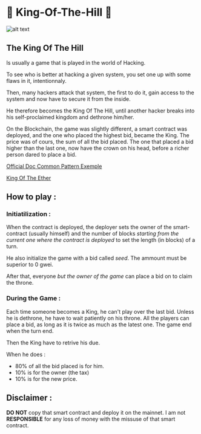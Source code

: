 ﻿# 👑 King-Of-The-Hill 👑
 
 ![alt text](https://image.freepik.com/vecteurs-libre/pixel-art-king-crown-icon-bit-jeu_360488-117.jpg)

 
 ## The King Of The Hill 
 
 Is usually a game that is played in the world of Hacking. 
 
 To see who is better at hacking a given system, you set one up with some flaws in it, intentionnaly. 
 
 Then, many hackers attack that system, the first to do it, gain access to the system and now have to secure it from the inside. 
 
 He therefore becomes the King Of The Hill, until another hacker breaks into his self-proclaimed kingdom and dethrone him/her.
 
 On the Blockchain, the game was slightly different, a smart contract was deployed, and the one who placed the highest bid, became the King.
 The price was of cours, the sum of all the bid placed. 
 The one that placed a bid higher than the last one, now have the crown on his head, before a richer person dared to place a bid. 
 
 [Official Doc Common Pattern Exemple](https://docs.soliditylang.org/en/latest/common-patterns.html#withdrawal-from-contracts)
 
 [King Of The Ether](https://www.kingoftheether.com/thrones/kingoftheether/index.html)
 
 ## How to play : 
 
### Initiatilization : 
 
When the contract is deployed, the deployer sets the owner of the smart-contract (usually himself) and the number of blocks 
_starting from the current one where the contract is deployed_ to set the length (in blocks) of a turn. 

He also initialize the game with a bid called _seed_. The ammount must be superior to 0 gwei. 

After that, everyone _but the owner of the game_ can place a bid on to claim the throne. 

### During the Game : 

Each time someone becomes a King, he can't play over the last bid. Unless he is dethrone, he have to wait patiently on his throne. 
All the players can place a bid, as long as it is twice as much as the latest one. The game end when the turn end. 

Then the King have to retrive his due. 

When he does : 

- 80% of all the bid placed is for him. 
- 10% is for the owner (the tax)
- 10% is for the new price. 


## Disclaimer : 

**DO NOT** copy that smart contract and deploy it on the mainnet. 
I am not **RESPONSIBLE** for any loss of money with the missuse of that smart contract. 
